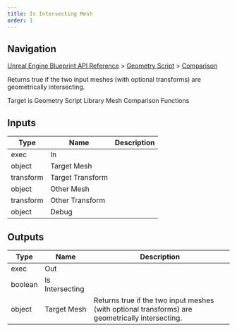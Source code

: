 ```yaml
---
title: Is Intersecting Mesh
order: 1
---
```

## Navigation

[Unreal Engine Blueprint API Reference](https://dev.epicgames.com/documentation/en-us/unreal-engine/BlueprintAPI) > [Geometry Script](https://dev.epicgames.com/documentation/en-us/unreal-engine/BlueprintAPI/GeometryScript) > [Comparison](https://dev.epicgames.com/documentation/en-us/unreal-engine/BlueprintAPI/GeometryScript/Comparison)

Returns true if the two input meshes (with optional transforms) are geometrically intersecting.

Target is Geometry Script Library Mesh Comparison Functions

## Inputs

| Type | Name | Description |
| --- | --- | --- |
| exec | In |  |
| object | Target Mesh |  |
| transform | Target Transform |  |
| object | Other Mesh |  |
| transform | Other Transform |  |
| object | Debug |  |

## Outputs

| Type | Name | Description |
| --- | --- | --- |
| exec | Out |  |
| boolean | Is Intersecting |  |
| object | Target Mesh | Returns true if the two input meshes (with optional transforms) are geometrically intersecting. |
